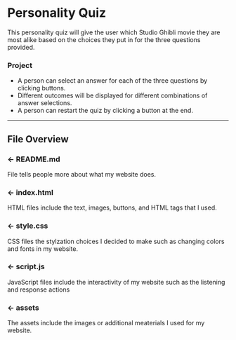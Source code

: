 # Personality Quiz
This personality quiz will give the user which Studio Ghibli movie they are most alike based on the choices they put in for the three questions provided. 

### Project
- A person can select an answer for each of the three questions by clicking buttons.
- Different outcomes will be displayed for different combinations of answer selections.
- A person can restart the quiz by clicking a button at the end.

---

## File Overview

### ← README.md

File tells people more about what my website does.

### ← index.html

HTML files include the text, images, buttons, and HTML tags that I used.

### ← style.css

CSS files the stylzation choices I decided to make such as changing colors and fonts in my website. 

### ← script.js

JavaScript files include the interactivity of my website such as the listening and response actions

### ← assets

The assets include the images or additional meaterials I used for my website.
